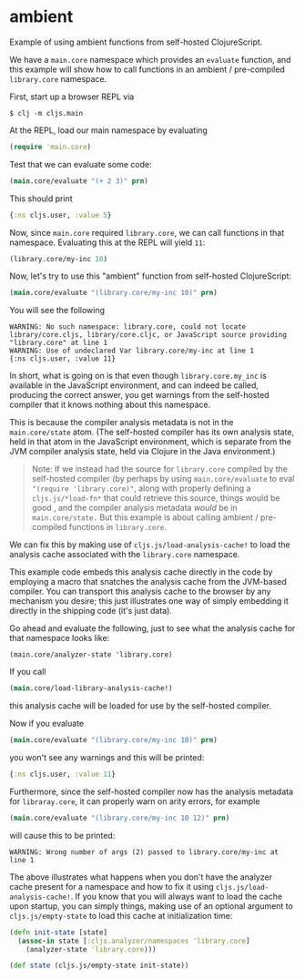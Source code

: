 # ambient

Example of using ambient functions from self-hosted ClojureScript.

We have a `main.core` namespace which provides an `evaluate` function, and this example will show how to call functions in an ambient / pre-compiled `library.core` namespace.

First, start up a browser REPL via

```
$ clj -m cljs.main
```

At the REPL, load our main namespace by evaluating

```clojure
(require 'main.core)
```

Test that we can evaluate some code:

```clojure
(main.core/evaluate "(+ 2 3)" prn)
```

This should print

```clojure
{:ns cljs.user, :value 5}
```

Now, since `main.core` required `library.core`, we can call functions in that namespace. Evaluating this at the REPL will yield `11`:

```clojure
(library.core/my-inc 10)
```

Now, let's try to use this "ambient" function from self-hosted ClojureScript:

```clojure
(main.core/evaluate "(library.core/my-inc 10)" prn)
```

You will see the following

```
WARNING: No such namespace: library.core, could not locate library/core.cljs, library/core.cljc, or JavaScript source providing "library.core" at line 1
WARNING: Use of undeclared Var library.core/my-inc at line 1
{:ns cljs.user, :value 11}
```

In short, what is going on is that even though `library.core.my_inc` is available in the JavaScript environment, and can indeed be called, producing the correct answer, you get warnings from the self-hosted compiler that it knows nothing about this namespace.

This is because the compiler analysis metadata is not in the `main.core/state` atom.  (The self-hosted compiler has its own analysis state, held in that atom in the JavaScript environment, which is separate from the JVM compiler analysis state, held via Clojure in the Java environment.)

> Note: If we instead had the source for `library.core` compiled by the self-hosted compiler (by perhaps by using `main.core/evaluate` to eval `"(require 'library.core)"`, along with properly defining a `cljs.js/*load-fn*` that could retrieve this source, things would be good , and the compiler analysis metadata _would_ be in `main.core/state.` But this example is about calling ambient / pre-compiled functions in `library.core`.

We can fix this by making use of `cljs.js/load-analysis-cache!` to load the analysis cache associated with the `library.core` namespace.

This example code embeds this analysis cache directly in the code by employing a macro that snatches the analysis cache from the JVM-based compiler. You can transport this analysis cache to the browser by any mechanism you desire; this just illustrates one way of simply embedding it directly in the shipping code (it's just data).

Go ahead and evaluate the following, just to see what the analysis cache for that namespace looks like:

```
(main.core/analyzer-state 'library.core)
```

If you call

```clojure
(main.core/load-library-analysis-cache!)
```

this analysis cache will be loaded for use by the self-hosted compiler.

Now if you evaluate

```clojure
(main.core/evaluate "(library.core/my-inc 10)" prn)
```

you won't see any warnings and this will be printed:

```clojure
{:ns cljs.user, :value 11}
```

Furthermore, since the self-hosted compiler now has the analysis metadata for `libraray.core`, it can properly warn on arity errors, for example

```clojure
(main.core/evaluate "(library.core/my-inc 10 12)" prn)
```

will cause this to be printed:

```
WARNING: Wrong number of args (2) passed to library.core/my-inc at line 1
```

The above illustrates what happens when you don't have the analyzer cache present for a namespace and how to fix it using `cljs.js/load-analysis-cache!`. If you know that you will always want to load the cache upon startup, you can simply things, making use of an optional argument to `cljs.js/empty-state` to load this cache at initialization time:

```clojure
(defn init-state [state]
  (assoc-in state [:cljs.analyzer/namespaces 'library.core]
    (analyzer-state 'library.core)))

(def state (cljs.js/empty-state init-state))
```    